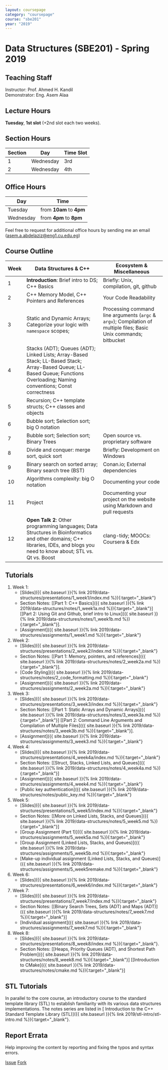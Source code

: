 ```yaml
---
layout: coursepage
category: "coursepage"
course: "sbe201"
year: "2019"
---
```


# Data Structures \(SBE201\) - Spring 2019

## Teaching Staff

Instructor: Prof. Ahmed H. Kandil  
Demonstrator:  Eng. Asem Alaa  

## Lecture Hours

**Tuesday**, **1st slot** (+2nd slot each two weeks).

## Section Hours

| Section | Day | Time Slot |
|---------|-----|-----------|
|   1     | Wednesday | 3rd |
|   2     | Wednesday | 4th |

## Office Hours

| Day | Time |
|-----|-----------|
| Tuesday | from **10am** to **4pm** |
| Wednesday | from **4pm** to **8pm** |

Feel free to request for additional office hours by sending me an email (asem.a.abdelaziz@eng1.cu.edu.eg)


## Course Outline

| Week | Data Structures & C++ | Ecosystem & Miscellaneous |
|------|----------------------|-----------|
| 1 | **Introduction**: Brief intro to DS; C++ Basics  | Briefly: Unix, compilation, git, github |
| 2 | C++ Memory Model, C++ Pointers and References | Your Code Readability |
| 3 | Static and Dynamic Arrays; Categorize your logic with `namespace` scopes;  | Processing command line arguments (`argc` & `argv`); Compilation of multiple files; Basic Unix commands; bitbucket |
| 4 | Stacks (ADT); Queues (ADT); Linked Lists; Array-Based Stack; LL-Based Stack; Array-Based Queue; LL-Based Queue; Functions Overloading;  Naming conventions; Const correctness |   |
| 5 | Recursion; C++ template structs; C++ classes and objects  |   |
| 6 | Bubble sort; Selection sort; big O notation |   |
| 7 | Bubble sort; Selection sort; Binary Trees  | Open source vs. proprietary software  |
| 8 | Divide and conquer: merge sort, quick sort  | Briefly: Development on Windows |
| 9 | Binary search on sorted array; Binary search tree (BST)  |  Conan.io; External dependencies |
| 10 | Algorithms complexity: big O notation  | Documenting your code |
| 11 | Project  | Documenting your project on the website using Markdown and pull requests |
| 12 | **Open Talk 2**: Other programming languages; Data Structures in Bioinformatics and other domains; C++ libraries, IDEs, and blogs you need to know about; STL vs. Qt vs. Boost | clang-tidy; MOOCs: Coursera & Edx |

## Tutorials

1. Week 1:
    * [Slides]({{ site.baseurl }}{% link 2019/data-structures/presentations/1_week1/index.md %}){:target="_blank"}
    * Section Notes: \[[Part 1: C++ Basics]({{ site.baseurl }}{% link 2019/data-structures/notes/1_week1a.md %}){:target="_blank"}\] \[[Part 2: Using Git and Github, brief intro to Linux]({{ site.baseurl }}{% link 2019/data-structures/notes/1_week1b.md %}){:target="_blank"}\].
    * [Assignment]({{ site.baseurl }}{% link 2019/data-structures/assignments/1_week1.md %}){:target="_blank"}
1. Week 2:
    * [Slides]({{ site.baseurl }}{% link 2019/data-structures/presentations/2_week2/index.md %}){:target="_blank"}
    * Section Notes: \[[Part 1: Memory, pointers, and references]({{ site.baseurl }}{% link 2019/data-structures/notes/2_week2a.md %}){:target="_blank"}\].
    * [Code Styling]({{ site.baseurl }}{% link 2019/data-structures/notes/2_code_formatting.md %}){:target="_blank"}
    * [Assignment]({{ site.baseurl }}{% link 2019/data-structures/assignments/2_week2a.md %}){:target="_blank"}
1. Week 3:
    * [Slides]({{ site.baseurl }}{% link 2019/data-structures/presentations/3_week3/index.md %}){:target="_blank"}
    * Section Notes: \[[Part 1: Static Arrays and Dynamic Arrays]({{ site.baseurl }}{% link 2019/data-structures/notes/3_week3a.md %}){:target="_blank"}\] \[[Part 2: Command Line Arguments and Compilation of Multiple Files]({{ site.baseurl }}{% link 2019/data-structures/notes/3_week3b.md %}){:target="_blank"}\].
    * [Assignment]({{ site.baseurl }}{% link 2019/data-structures/assignments/3_week3.md %}){:target="_blank"}
1. Week 4:
    * [Slides]({{ site.baseurl }}{% link 2019/data-structures/presentations/4_week4a/index.md %}){:target="_blank"}
    * Section Notes: \[[Struct, Stacks, Linked Lists, and Queues]({{ site.baseurl }}{% link 2019/data-structures/notes/4_week4a.md %}){:target="_blank"}\]
    * [Assignment]({{ site.baseurl }}{% link 2019/data-structures/assignments/4_week4.md %}){:target="_blank"}
    * [Public key authentication]({{ site.baseurl }}{% link 2019/data-structures/notes/public_key.md %}){:target="_blank"}
1. Week 5:
    * [Slides]({{ site.baseurl }}{% link 2019/data-structures/presentations/5_week5/index.md %}){:target="_blank"}
    * Section Notes: \[[More on Linked Lists, Stacks, and Queues]({{ site.baseurl }}{% link 2019/data-structures/notes/5_week5.md %}){:target="_blank"}\]
    * [Group Assignment (Part 1)]({{ site.baseurl }}{% link 2019/data-structures/assignments/5_week5a.md %}){:target="_blank"}
    * [Group Assignment (Linked Lists, Stacks, and Queues)]({{ site.baseurl }}{% link 2019/data-structures/assignments/5_week5b.md %}){:target="_blank"}
    * [Make-up individual assignment (Linked Lists, Stacks, and Queues)]({{ site.baseurl }}{% link 2019/data-structures/assignments/5_week5remake.md %}){:target="_blank"}
1. Week 6:
    * [Slides]({{ site.baseurl }}{% link 2019/data-structures/presentations/6_week6/index.md %}){:target="_blank"}
1. Week 7:
    * [Slides]({{ site.baseurl }}{% link 2019/data-structures/presentations/7_week7/index.md %}){:target="_blank"}
    * Section Notes: \[[Binary Search Trees, Sets (ADT) and Maps (ADT)]({{ site.baseurl }}{% link 2019/data-structures/notes/7_week7.md %}){:target="_blank"}\]
    * [Individual assignment]({{ site.baseurl }}{% link 2019/data-structures/assignments/7_week7.md %}){:target="_blank"}
1. Week 8:
    * [Slides]({{ site.baseurl }}{% link 2019/data-structures/presentations/8_week8/index.md %}){:target="_blank"}.
    * Section Notes: \[[Heaps, Priority Queues (ADT), and Shortest Path Problem]({{ site.baseurl }}{% link 2019/data-structures/notes/8_week8.md %}){:target="_blank"}\] \[[Introduction to CMake]({{ site.baseurl }}{% link 2019/data-structures/notes/cmake.md %}){:target="_blank"}\]

## STL Tutorials

In parallel to the core course, an introductory course to the standard template library (STL) to establish familiarity with its various data structures implementations. The notes series are listed in [ Introduction to the C++ Standard Template Library \(STL\)]({{ site.baseurl }}{% link 2019/stl-intro/stl-intro.md %}){:target="_blank"}.

## Report Errata

Help improving the content by reporting and fixing the typos and syntax errors.

<a class="github-button" href="https://github.com/sbme-tutorials/sbme-tutorials.github.io/issues" data-size="large" data-show-count="true" aria-label="Issue sbme-tutorials/sbme-tutorials.github.io on GitHub">Issue</a> <a class="github-button" href="https://github.com/sbme-tutorials/sbme-tutorials.github.io/fork" data-size="large" data-show-count="true" aria-label="Fork sbme-tutorials/sbme-tutorials.github.io on GitHub">Fork</a> 
